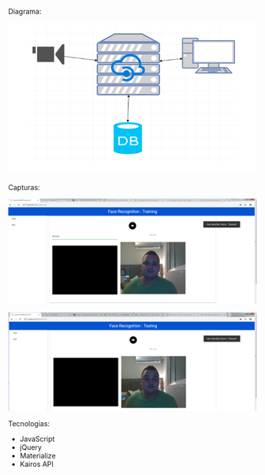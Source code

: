 Diagrama: 

![Diagram](Diagrama.PNG)

Capturas:

![Training](Training.PNG)


![Testing](Testing.PNG)

Tecnologias:
* JavaScript
* jQuery
* Materialize
* Kairos API